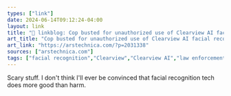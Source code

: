 ```yaml
---
types: ["link"]
date: 2024-06-14T09:12:24-04:00
layout: link
title: "🔗 linkblog: Cop busted for unauthorized use of Clearview AI facial recognition resigns'"
art_title: "Cop busted for unauthorized use of Clearview AI facial recognition resigns"
art_link: "https://arstechnica.com/?p=2031338"
sources: ["arstechnica.com"]
tags: ["facial recognition","Clearview","Clearview AI","law enforcement"]
---
```

Scary stuff. I don't think I'll ever be convinced that facial recognition tech does more good than harm.
